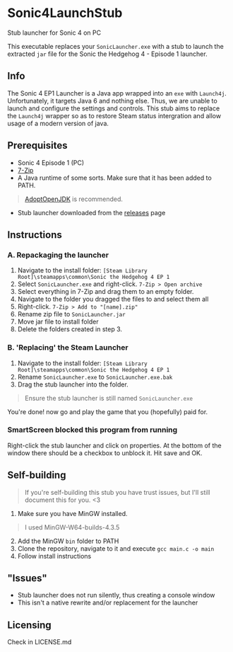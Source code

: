 # Sonic4LaunchStub
Stub launcher for Sonic 4 on PC

This executable replaces your `SonicLauncher.exe` with a stub to launch the extracted `jar` file for the Sonic the Hedgehog 4 - Episode 1 launcher.

## Info
The Sonic 4 EP1 Launcher is a Java app wrapped into an `exe` with `Launch4j`. Unfortunately, it targets Java 6 and nothing else. Thus, we are unable to launch and configure the settings and controls. This stub aims to replace the `Launch4j` wrapper so as to restore Steam status intergration and allow usage of a modern version of java.

## Prerequisites
- Sonic 4 Episode 1 (PC)
- [7-Zip](https://www.7-zip.org)
- A Java runtime of some sorts. Make sure that it has been added to PATH.
> [AdoptOpenJDK](https://adoptopenjdk.net/) is recommended.
- Stub launcher downloaded from the [releases](https://github.com/JakeIsMeh/Sonic4LaunchStub/releases) page

## Instructions
### A. Repackaging the launcher
1. Navigate to the install folder: `[Steam Library Root]\steamapps\common\Sonic the Hedgehog 4 EP 1`
2. Select `SonicLauncher.exe` and right-click. `7-Zip > Open archive`
3. Select everything in 7-Zip and drag them to an empty folder.
4. Navigate to the folder you dragged the files to and select them all
5. Right-click. `7-Zip > Add to "[name].zip"`
6. Rename zip file to `SonicLauncher.jar`
7. Move jar file to install folder
8. Delete the folders created in step 3.

### B. 'Replacing' the Steam Launcher
1. Navigate to the install folder: `[Steam Library Root]\steamapps\common\Sonic the Hedgehog 4 EP 1`
2. Rename `SonicLauncher.exe` to `SonicLauncher.exe.bak`
3. Drag the stub launcher into the folder.
> Ensure the stub launcher is still named `SonicLauncher.exe`

You're done! now go and play the game that you (hopefully) paid for.

### SmartScreen blocked this program from running
Right-click the stub launcher and click on properties. At the bottom of the window there should be a checkbox to unblock it. Hit save and OK.


## Self-building
> If you're self-building this stub you have trust issues, but I'll still document this for you. <3

1. Make sure you have MinGW installed.
> I used MinGW-W64-builds-4.3.5
2. Add the MinGW `bin` folder to PATH
3. Clone the repository, navigate to it and execute `gcc main.c -o main`
4. Follow install instructions

## "Issues"
- Stub launcher does not run silently, thus creating a console window
- This isn't a native rewrite and/or replacement for the launcher

## Licensing
Check in LICENSE.md
